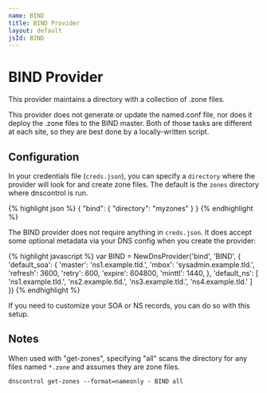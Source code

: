 ```yaml
---
name: BIND
title: BIND Provider
layout: default
jsId: BIND
---
```

# BIND Provider
This provider maintains a directory with a collection of .zone files.

This provider does not generate or update the named.conf file, nor does it deploy the .zone files to the BIND master.
Both of those tasks are different at each site, so they are best done by a locally-written script.


## Configuration
In your credentials file (`creds.json`), you can specify a `directory` where the provider will look for and create zone files. The default is the `zones` directory where dnscontrol is run.

{% highlight json %}
{
  "bind": {
    "directory": "myzones"
  }
}
{% endhighlight %}

The BIND provider does not require anything in `creds.json`. It does accept some optional metadata via your DNS config when you create the provider:

{% highlight javascript %}
var BIND = NewDnsProvider('bind', 'BIND', {
        'default_soa': {
        'master': 'ns1.example.tld.',
        'mbox': 'sysadmin.example.tld.',
        'refresh': 3600,
        'retry': 600,
        'expire': 604800,
        'minttl': 1440,
    },
    'default_ns': [
        'ns1.example.tld.',
        'ns2.example.tld.',
        'ns3.example.tld.',
        'ns4.example.tld.'
    ]
})
{% endhighlight %}

If you need to customize your SOA or NS records, you can do so with this setup.

## Notes

When used with "get-zones", specifying "all" scans the directory for
any files named `*.zone` and assumes they are zone files.

```
dnscontrol get-zones --format=nameonly - BIND all
```

